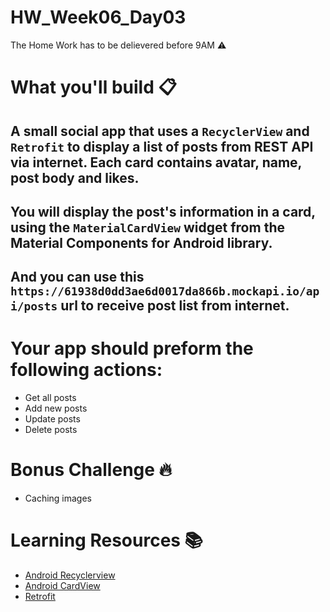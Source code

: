# HW_Week06_Day03
The Home Work has to be delievered before 9AM ⚠️
# What you'll build 📋
## A small social app that uses a `RecyclerView` and `Retrofit` to display a list of posts from REST API  via internet. Each card contains avatar, name, post body and likes.

## You will display the post's information in a card, using the `MaterialCardView` widget from the Material Components for Android library.
## And you can use this `https://61938d0dd3ae6d0017da866b.mockapi.io/api/posts` url to receive post list from internet.
# Your app should preform the following actions:
- Get all posts
- Add new posts
- Update posts
- Delete posts


# Bonus Challenge 🔥
- Caching images


# Learning Resources  📚
* [Android Recyclerview](https://developer.android.com/guide/topics/ui/layout/recyclerview)
* [Android CardView](https://developer.android.com/guide/topics/ui/layout/cardview)
* [Retrofit](https://square.github.io/retrofit/)
